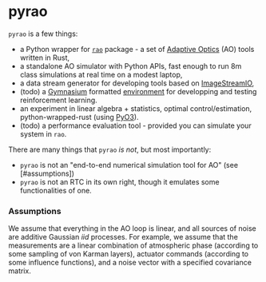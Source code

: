 # pyrao
`pyrao` is a few things:
 - a Python wrapper for [`rao`](https://github.com/jcranney/rao) package - a set
   of [Adaptive Optics](https://en.wikipedia.org/wiki/Adaptive_optics) (AO) 
   tools written in Rust,
 - a standalone AO simulator with Python APIs, fast enough to run 8m class 
   simulations at real time on a modest laptop,
 - a data stream generator for developing tools based on [ImageStreamIO](
   https://github.com/milk-org/ImageStreamIO),
 - (todo) a [Gymnasium](https://gymnasium.farama.org/) formatted [environment](
   https://gymnasium.farama.org/environments/third_party_environments/) 
   for developping and testing reinforcement learning.
 - an experiment in linear algebra + statistics, optimal control/estimation, 
   python-wrapped-rust (using [PyO3](https://github.com/PyO3/pyo3)).
 - (todo) a performance evaluation tool - provided you can simulate your system
   in `rao`.

There are many things that `pyrao` *is not*, but most importantly:
 - `pyrao` is not an "end-to-end numerical simulation tool for AO" (see 
   [#assumptions])
 - `pyrao` is not an RTC in its own right, though it emulates some
   functionalities of one.

### Assumptions
We assume that everything in the AO loop is linear, and all sources of noise
are additive Gaussian *iid* processes. For example, we assume that the
measurements are a linear combination of atmospheric phase (according to some
sampling of von Karman layers), actuator commands (according to some influence
functions), and a noise vector with a specified covariance matrix.
 